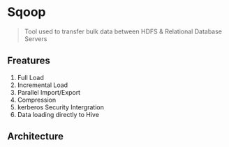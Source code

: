 # Sqoop

> Tool used to transfer bulk data between HDFS & Relational Database Servers

## Freatures

1. Full Load
2. Incremental Load
3. Parallel Import/Export
4. Compression
5. kerberos Security Intergration
6. Data loading directly to Hive

## Architecture
